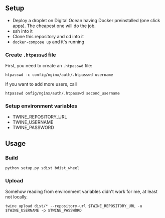 ## Setup

* Deploy a droplet on Digital Ocean having Docker preinstalled (one click apps). The cheapest one will do the job.
* ssh into it
* Clone this repository and cd into it
* `docker-compose up` and it's running

### Create `.htpasswd` file

First, you need to create an `.htpasswd` file:

`htpasswd -c config/nginx/auth/.htpasswd username`

If you want to add more users, call

`htpasswd onfig/nginx/auth/.htpasswd second_username`

### Setup environment variables
* TWINE_REPOSITORY_URL
* TWINE_USERNAME
* TWINE_PASSWORD

## Usage

### Build

`python setup.py sdist bdist_wheel`

### Upload
Somehow reading from environment variables didn't work for me, at least not locally.

`twine upload dist/* --repository-url $TWINE_REPOSITORY_URL -u $TWINE_USERNAME -p $TWINE_PASSWORD`
